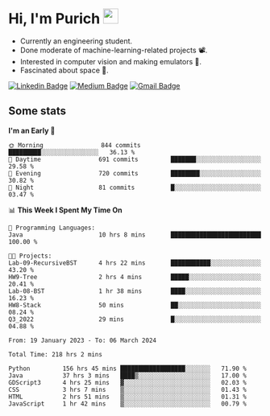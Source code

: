 <h1 align="left">Hi, I'm Purich
<img src="https://media.giphy.com/media/hvRJCLFzcasrR4ia7z/giphy.gif" width="30px"/></h1>

* Currently an engineering student.
* Done moderate of machine-learning-related projects :film_projector:.
* Interested in computer vision and making emulators :space_invader:.
* Fascinated about space :milky_way:.

[![Linkedin Badge](https://img.shields.io/badge/-Purich-blue?style=flat-square&logo=Linkedin&logoColor=white&link=https://www.linkedin.com/in/purich-siritip-16b3b3255/)](https://www.linkedin.com/in/purich-siritip-16b3b3255) [![Medium Badge](https://img.shields.io/badge/-@purich-gray?style=flat-square&labelColor=000000&logo=Medium&link=https://medium.com/@phuritsiritip)](https://medium.com/@phuritsiritip)
[![Gmail Badge](https://img.shields.io/badge/-mark.phurit@gmail.com-c14438?style=flat-square&logo=Gmail&logoColor=white&link=mailto:mark.phurit@gmail.com)](mailto:mark.phurit@gmail.com)

## Some stats

  
  <!--START_SECTION:waka-->
**I'm an Early 🐤** 

```text
🌞 Morning                844 commits         █████████░░░░░░░░░░░░░░░░   36.13 % 
🌆 Daytime                691 commits         ███████░░░░░░░░░░░░░░░░░░   29.58 % 
🌃 Evening                720 commits         ████████░░░░░░░░░░░░░░░░░   30.82 % 
🌙 Night                  81 commits          █░░░░░░░░░░░░░░░░░░░░░░░░   03.47 % 
```


📊 **This Week I Spent My Time On** 

```text
💬 Programming Languages: 
Java                     10 hrs 8 mins       █████████████████████████   100.00 % 

🐱‍💻 Projects: 
Lab-09-RecursiveBST      4 hrs 22 mins       ███████████░░░░░░░░░░░░░░   43.20 % 
HW9-Tree                 2 hrs 4 mins        █████░░░░░░░░░░░░░░░░░░░░   20.41 % 
Lab-08-BST               1 hr 38 mins        ████░░░░░░░░░░░░░░░░░░░░░   16.23 % 
HW8-Stack                50 mins             ██░░░░░░░░░░░░░░░░░░░░░░░   08.24 % 
Q3_2022                  29 mins             █░░░░░░░░░░░░░░░░░░░░░░░░   04.88 % 
```


<!--END_SECTION:waka-->

  <!--START_SECTION:waka-simple-->

```text
From: 19 January 2023 - To: 06 March 2024

Total Time: 218 hrs 2 mins

Python         156 hrs 45 mins ██████████████████░░░░░░░   71.90 %
Java           37 hrs 3 mins   ████▒░░░░░░░░░░░░░░░░░░░░   17.00 %
GDScript3      4 hrs 25 mins   ▓░░░░░░░░░░░░░░░░░░░░░░░░   02.03 %
CSS            3 hrs 7 mins    ▒░░░░░░░░░░░░░░░░░░░░░░░░   01.43 %
HTML           2 hrs 51 mins   ▒░░░░░░░░░░░░░░░░░░░░░░░░   01.31 %
JavaScript     1 hr 42 mins    ▒░░░░░░░░░░░░░░░░░░░░░░░░   00.79 %
```

<!--END_SECTION:waka-simple-->

  <!--![Anurag's GitHub stats](https://github-readme-stats.vercel.app/api?username=vikimark&show_icons=true&theme=gruvbox_light)-->
  
<!--
**vikimark/vikimark** is a ✨ _special_ ✨ repository because its `README.md` (this file) appears on your GitHub profile.

Here are some ideas to get you started:

- 🔭 I’m currently working on ...
- 🌱 I’m currently learning ...
- 👯 I’m looking to collaborate on ...
- 🤔 I’m looking for help with ...
- 💬 Ask me about ...
- 📫 How to reach me: ...
- 😄 Pronouns: ...
- ⚡ Fun fact: ...
-->
